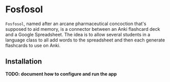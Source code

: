 # Fosfosol

`Fosfosol`, named after an arcane pharmaceutical concoction that's supposed to aid memory, is a connector between an Anki flashcard deck and a Google Spreadsheet. The idea is to allow several students in a language class to all add words to the spreadsheet and then each generate flashcards to use on Anki.

## Installation

**TODO: document how to configure and run the app**
